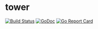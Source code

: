 tower
=====

[![Build Status](https://travis-ci.org/mismatched/tower.svg?branch=master)](https://travis-ci.org/mismatched/tower)
[![GoDoc](https://godoc.org/github.com/mismatched/tower/libtower?status.svg)](https://godoc.org/github.com/mismatched/tower/libtower)
[![Go Report Card](https://goreportcard.com/badge/github.com/mismatched/tower)](https://goreportcard.com/report/github.com/mismatched/tower)